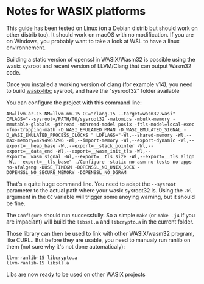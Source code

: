 Notes for WASIX platforms
=============================

This guide has been tested on Linux (on a Debian distrib but should work on other distrib too). It should work on macOS with no modification. If you are on Windows, you probably want to take a look at WSL to have a linux environnement.

Building a static version of openssl in WASIX/Wasm32 is possible
using the wasix sysroot and recent version of LLVM/Clang that can 
output Wasm32 code.

Once you installed a working version of clang (for example v14), you need 
to build [wasix-libc](https://github.com/wasix-org/wasix-libc) sysroot, and have the "sysroot32" folder available

You can configure the project with this command line:
```
AR=llvm-ar-15 NM=llvm-nm-15 CC="clang-15 --target=wasm32-wasi" CFLAGS="--sysroot=/PATH/TO/sysroot32 -matomics -mbulk-memory -mmutable-globals -pthread -mthread-model posix -ftls-model=local-exec -fno-trapping-math -D_WASI_EMULATED_MMAN -D_WASI_EMULATED_SIGNAL -D_WASI_EMULATED_PROCESS_CLOCKS " LDFLAGS="-Wl,--shared-memory -Wl,--max-memory=4294967296 -Wl,--import-memory -Wl,--export-dynamic -Wl,--export=__heap_base -Wl,--export=__stack_pointer -Wl,--export=__data_end -Wl,--export=__wasm_init_tls -Wl,--export=__wasm_signal -Wl,--export=__tls_size -Wl,--export=__tls_align -Wl,--export=__tls_base" ./Configure -static no-asm no-tests no-apps no-afalgeng -DUSE_TIMEGM -DOPENSSL_NO_UNIX_SOCK -DOPENSSL_NO_SECURE_MEMORY -DOPENSSL_NO_DGRAM
```

That's a quite huge command line. You need to adapt the `--sysroot` parameter to the actual path where your wasix sysroot32 is.
Using the `-Wl` argument in the `CC` variable will trigger some anoying warning, but it should be fine.

The `Configure` should run successfully. So a simple `make` (or `make -j4` if you are impaciant) will build the `libssl.a` and `libcrypto.a` in the current folder.

Those library can then be used to link with other WASIX/wasm32 program, like CURL..
But before they are usable, you need to manualy run ranlib on them (not sure why it's not done automaticaly):
```
llvm-ranlib-15 libcrypto.a
llvm-ranlib-15 libsll.a
```
Libs are now ready to be used on other WASIX projects